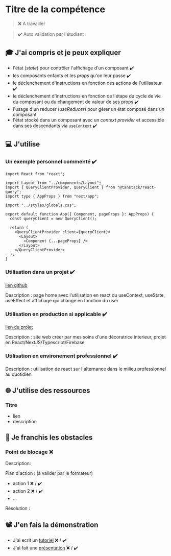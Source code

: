 # Titre de la compétence

> ❌ A travailler

> ✔️ Auto validation par l'étudiant

## 🎓 J'ai compris et je peux expliquer

- l'état (_state_) pour contrôler l'affichage d'un composant ✔️
- les composants enfants et les _props_ qu'on leur passe ✔️
- le déclenchement d'instructions en fonction des actions de l'utilisateur ✔️
- le déclenchement d'instructions en fonction de l'étape du cycle de vie du composant ou du changement de valeur de ses props ✔️
- l'usage d'un reducer (_useReducer_) pour gérer un état composé dans un composant
- l'état stocké dans un composant avec un _context provider_ et accessible dans ses descendants via `useContext` ✔️

## 💻 J'utilise

### Un exemple personnel commenté ✔️

```
import React from "react";

import Layout from "../components/Layout";
import { QueryClientProvider, QueryClient } from "@tanstack/react-query";
import type { AppProps } from "next/app";

import "../styles/globals.css";

export default function App({ Component, pageProps }: AppProps) {
  const queryClient = new QueryClient();

  return (
    <QueryClientProvider client={queryClient}>
      <Layout>
        <Component {...pageProps} />
      </Layout>
    </QueryClientProvider>
  );
}
```

### Utilisation dans un projet ✔️

[lien github](https://github.com/SylvainLx/Projet_3_MasterWild/blob/main/frontend/src/pages/Home.jsx)

Description : page home avec l'utilisation en react du useContext, useState, useEffect et affichage qui change en fonction du user

### Utilisation en production si applicable ✔️

[lien du projet](https://deco-evasion.fr)

Description : site web créer par mes soins d'une décoratrice interieur, projet en React/NextJS/Typescript/Firebase

### Utilisation en environement professionnel ✔️

Description : utilisation de react sur l'alternance dans le milieu professionnel au quotidien

## 🌐 J'utilise des ressources

### Titre

- lien
- description

## 🚧 Je franchis les obstacles

### Point de blocage ❌

Description:

Plan d'action : (à valider par le formateur)

- action 1 ❌ / ✔️
- action 2 ❌ / ✔️
- ...

Résolution :

## 📽️ J'en fais la démonstration

- J'ai ecrit un [tutoriel](...) ❌ / ✔️
- J'ai fait une [présentation](...) ❌ / ✔️
